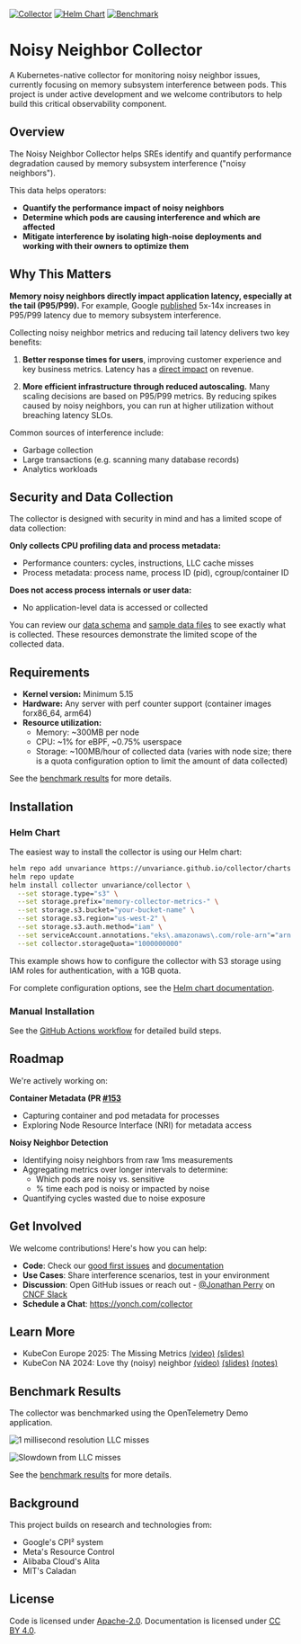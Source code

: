 [![Collector](https://github.com/unvariance/collector/actions/workflows/test-ebpf-collector.yaml/badge.svg)](https://github.com/unvariance/collector/actions/workflows/test-ebpf-collector.yaml)
[![Helm Chart](https://github.com/yonch/memory-collector/actions/workflows/test-helm-chart.yaml/badge.svg)](https://github.com/yonch/memory-collector/actions/workflows/test-helm-chart.yaml)
[![Benchmark](https://github.com/unvariance/collector/actions/workflows/benchmark.yaml/badge.svg)](https://github.com/unvariance/collector/actions/workflows/benchmark.yaml)


# Noisy Neighbor Collector

A Kubernetes-native collector for monitoring noisy neighbor issues, currently focusing on memory subsystem interference between pods. This project is under active development and we welcome contributors to help build this critical observability component.



## Overview

The Noisy Neighbor Collector helps SREs identify and quantify performance degradation caused by memory subsystem interference ("noisy neighbors").

This data helps operators:
- **Quantify the performance impact of noisy neighbors**  
- **Determine which pods are causing interference and which are affected**
- **Mitigate interference by isolating high-noise deployments and working with their owners to optimize them**

## Why This Matters

**Memory noisy neighbors directly impact application latency, especially at the tail (P95/P99).** For example, Google [published](https://dl.acm.org/doi/10.1145/2749469.2749475) 5x-14x increases in P95/P99 latency due to memory subsystem interference.

Collecting noisy neighbor metrics and reducing tail latency delivers two key benefits:

1. **Better response times for users**, improving customer experience and key business metrics. Latency has a [direct impact](https://www.gigaspaces.com/blog/amazon-found-every-100ms-of-latency-cost-them-1-in-sales/) on revenue.

2. **More efficient infrastructure through reduced autoscaling.** Many scaling decisions are based on P95/P99 metrics. By reducing spikes caused by noisy neighbors, you can run at higher utilization without breaching latency SLOs.

Common sources of interference include:
- Garbage collection
- Large transactions (e.g. scanning many database records)
- Analytics workloads



## Security and Data Collection

The collector is designed with security in mind and has a limited scope of data collection:

**Only collects CPU profiling data and process metadata:**
- Performance counters: cycles, instructions, LLC cache misses
- Process metadata: process name, process ID (pid), cgroup/container ID

**Does not access process internals or user data:**
- No application-level data is accessed or collected

You can review our [data schema](https://github.com/unvariance/collector/blob/published-benchmarks/benchmarks/parquet-data/schema.txt) and [sample data files](https://github.com/unvariance/collector/blob/published-benchmarks/benchmarks/parquet-data/sample-100.txt) to see exactly what is collected. These resources demonstrate the limited scope of the collected data.



## Requirements

- **Kernel version:** Minimum 5.15
- **Hardware:** Any server with perf counter support (container images forx86_64, arm64)
- **Resource utilization:**
  - Memory: ~300MB per node
  - CPU: ~1% for eBPF, ~0.75% userspace
  - Storage: ~100MB/hour of collected data (varies with node size; there is a quota configuration option to limit the amount of data collected)

See the [benchmark results](https://unvariance.github.io/collector/benchmark) for more details.



## Installation

### Helm Chart

The easiest way to install the collector is using our Helm chart:

```bash
helm repo add unvariance https://unvariance.github.io/collector/charts
helm repo update
helm install collector unvariance/collector \
  --set storage.type="s3" \
  --set storage.prefix="memory-collector-metrics-" \
  --set storage.s3.bucket="your-bucket-name" \
  --set storage.s3.region="us-west-2" \
  --set storage.s3.auth.method="iam" \
  --set serviceAccount.annotations."eks\.amazonaws\.com/role-arn"="arn:aws:iam::123456789012:role/S3Access" \
  --set collector.storageQuota="1000000000"
```

This example shows how to configure the collector with S3 storage using IAM roles for authentication, with a 1GB quota.

For complete configuration options, see the [Helm chart documentation](charts/collector/README.md).

### Manual Installation

See the [GitHub Actions workflow](.github/workflows/test-ebpf-collector.yaml) for detailed build steps.



## Roadmap

We're actively working on:

**Container Metadata (PR [#153](https://github.com/unvariance/collector/issues/153)**  
- Capturing container and pod metadata for processes
- Exploring Node Resource Interface (NRI) for metadata access

**Noisy Neighbor Detection**  
- Identifying noisy neighbors from raw 1ms measurements
- Aggregating metrics over longer intervals to determine:
  - Which pods are noisy vs. sensitive 
  - % time each pod is noisy or impacted by noise
- Quantifying cycles wasted due to noise exposure

## Get Involved 

We welcome contributions! Here's how you can help:

- **Code**: Check our [good first issues](../../issues?q=is:open+is:issue+label:"good+first+issue") and [documentation](https://unvariance.github.io/collector/)
- **Use Cases**: Share interference scenarios, test in your environment  
- **Discussion**: Open GitHub issues or reach out - [@Jonathan Perry](https://cloud-native.slack.com/team/U019KBNGKFT) on [CNCF Slack](https://slack.cncf.io/)
- **Schedule a Chat**: https://yonch.com/collector

## Learn More

- KubeCon Europe 2025: The Missing Metrics [(video)](https://www.youtube.com/watch?v=nXdGXdxmWNQ) [(slides)](https://static.sched.com/hosted_files/kccnceu2025/9a/The%20Missing%20Metrics%20-%20Measuring%20Memory%20Interference%20in%20Cloud%20Native%20Systems.pdf)
- KubeCon NA 2024: Love thy (noisy) neighbor [(video)](https://www.youtube.com/watch?v=VsYp_Z1PvOc) [(slides)](https://static.sched.com/hosted_files/kccncna2024/93/Slides_Kubecon%20NA%2724_%20Love%20thy%20%28Noisy%29%20Neighbor.pdf) [(notes)](https://static.sched.com/hosted_files/kccncna2024/50/Transcript_and_Slides__Love_thy_%28Noisy%29_Neighbor.pdf)



## Benchmark Results

The collector was benchmarked using the OpenTelemetry Demo application.

![1 millisecond resolution LLC misses](https://unvariance.github.io/collector/benchmarks/llc_misses.png)

![Slowdown from LLC misses](https://unvariance.github.io/collector/benchmarks/cpi_slowdown_top5_vs_mid.png)

See the [benchmark results](https://unvariance.github.io/collector/benchmark) for more details.


## Background

This project builds on research and technologies from:
- Google's CPI² system 
- Meta's Resource Control
- Alibaba Cloud's Alita
- MIT's Caladan  

## License

Code is licensed under [Apache-2.0](https://www.apache.org/licenses/LICENSE-2.0). Documentation is licensed under [CC BY 4.0](https://creativecommons.org/licenses/by/4.0/).